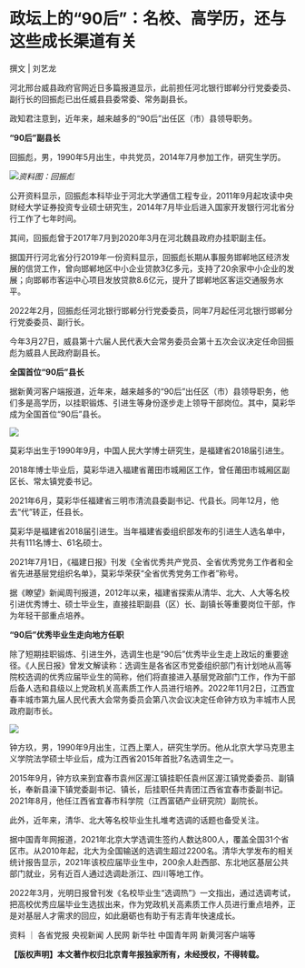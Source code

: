 # 政坛上的“90后”：名校、高学历，还与这些成长渠道有关

撰文 | 刘艺龙

河北邢台威县政府官网近日多篇报道显示，此前担任河北银行邯郸分行党委委员、副行长的回振彪已出任威县县委常委、常务副县长。

政知君注意到，近年来，越来越多的“90后”出任区（市）县领导职务。

**“90后”副县长**

回振彪，男，1990年5月出生，中共党员，2014年7月参加工作，研究生学历。

![](https://inews.gtimg.com/news_bt/OwkVEKtwLQo4WVrhB9UTTQt4a7kd0IQ4kkFX9a4xaDN1oAA/1000)_资料图：回振彪_

公开资料显示，回振彪本科毕业于河北大学通信工程专业，2011年9月起攻读中央财经大学证券投资专业硕士研究生，2014年7月毕业后进入国家开发银行河北省分行工作了七年时间。

其间，回振彪曾于2017年7月到2020年3月在河北魏县政府办挂职副主任。

据国开行河北省分行2019年一份资料显示，回振彪长期从事服务邯郸地区经济发展的信贷工作，曾向邯郸地区中小企业贷款3亿多元，支持了20余家中小企业的发展；向邯郸市客运中心项目发放贷款8.6亿元，提升了邯郸地区客运交通服务水平。

2022年2月，回振彪任河北银行邯郸分行党委委员，同年7月起任河北银行邯郸分行党委委员、副行长。

今年3月27日，威县第十六届人民代表大会常务委员会第十五次会议决定任命回振彪为威县人民政府副县长。

**全国首位“90后”县长**

据新黄河客户端报道，近年来，越来越多的“90后”出任区（市）县领导职务，他们多是高学历，以挂职锻炼、引进生等身份逐步走上领导干部岗位。其中，莫彩华成为全国首位“90后”县长。

![](https://inews.gtimg.com/news_bt/OeWjjeegzXOyw5ebECWdbmPXdJrVu1kRayUN6z2TsAXZQAA/1000)

莫彩华出生于1990年9月，中国人民大学博士研究生，是福建省2018届引进生。

2018年博士毕业后，莫彩华进入福建省莆田市城厢区工作，曾任莆田市城厢区副区长、常太镇党委书记。

2021年6月，莫彩华任福建省三明市清流县委副书记、代县长。同年12月，他去“代”转正，任县长。

莫彩华是福建省2018届引进生。当年福建省委组织部发布的引进生人选名单中，共有111名博士、61名硕士。

2021年7月1日，《福建日报》刊发《全省优秀共产党员、全省优秀党务工作者和全省先进基层党组织名单》，莫彩华荣获“全省优秀党务工作者”称号。

据《瞭望》新闻周刊报道，2012年以来，福建省探索从清华、北大、人大等名校引进优秀博士、硕士毕业生，直接挂职副县（区）长、副镇长等重要岗位干部，作为年轻干部重点培养。

**“90后”优秀毕业生走向地方任职**

除了短期挂职锻炼、引进生外，选调生也是“90后”优秀毕业生走上政坛的重要途径。《人民日报》曾发文解读称：选调生是各省区市党委组织部门有计划地从高等院校选调的优秀应届毕业生的简称，他们将直接进入基层党政部门工作，作为干部后备人选和县级以上党政机关高素质工作人员进行培养。2022年11月2日，江西宜春丰城市第九届人民代表大会常务委员会第八次会议决定任命钟方玖为丰城市人民政府副市长。

![](https://inews.gtimg.com/news_bt/OJMBV8T65pyQZxenwCqRUhLXK2I9cyYZVpftY9TmKw2GAAA/1000)

钟方玖，男，1990年9月出生，江西上栗人，研究生学历。他从北京大学马克思主义学院法学硕士毕业后，成为江西省2015年首批7名选调生之一。

2015年9月，钟方玖来到宜春市袁州区渥江镇挂职任袁州区渥江镇党委委员、副镇长，奉新县澡下镇党委副书记、镇长，后挂职任共青团江西省宜春市委副书记。2021年8月，他任江西省宜春市科学院（江西富硒产业研究院）副院长。

此外，近年来，清华、北大等名校毕业生扎堆考选调的话题也备受关注。

据中国青年网报道，2021年北京大学选调生签约人数达800人，覆盖全国31个省区市。从2010年起，北大为全国输送的选调生超过2200名。清华大学发布的相关统计报告显示，2021年该校应届毕业生中，200余人赴西部、东北地区基层公共部门就业，另有近百人通过选调赴浙江、四川等地工作。

2022年3月，光明日报曾刊发《名校毕业生“选调热”》一文指出，通过选调考试，把高校优秀应届毕业生选拔出来，作为党政机关高素质工作人员进行重点培养，正是对基层人才需求的回应，如此磨砺也有助于有志青年快速成长。

资料 ｜ 各省党报 央视新闻 人民网 新华社 中国青年网 新黄河客户端等

**【版权声明】本文著作权归北京青年报独家所有，未经授权，不得转载。**

